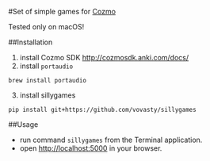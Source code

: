 #Set of simple games for [Cozmo](https://anki.com/cozmo)

Tested only on macOS!

##Installation

1. install Cozmo SDK http://cozmosdk.anki.com/docs/
2. install `portaudio`
```shell
brew install portaudio
```
3. install sillygames
```
pip install git+https://github.com/vovasty/sillygames
```

##Usage
* run command `sillygames` from the Terminal application.
* open [http://localhost:5000](http://localhost:5000) in your browser.